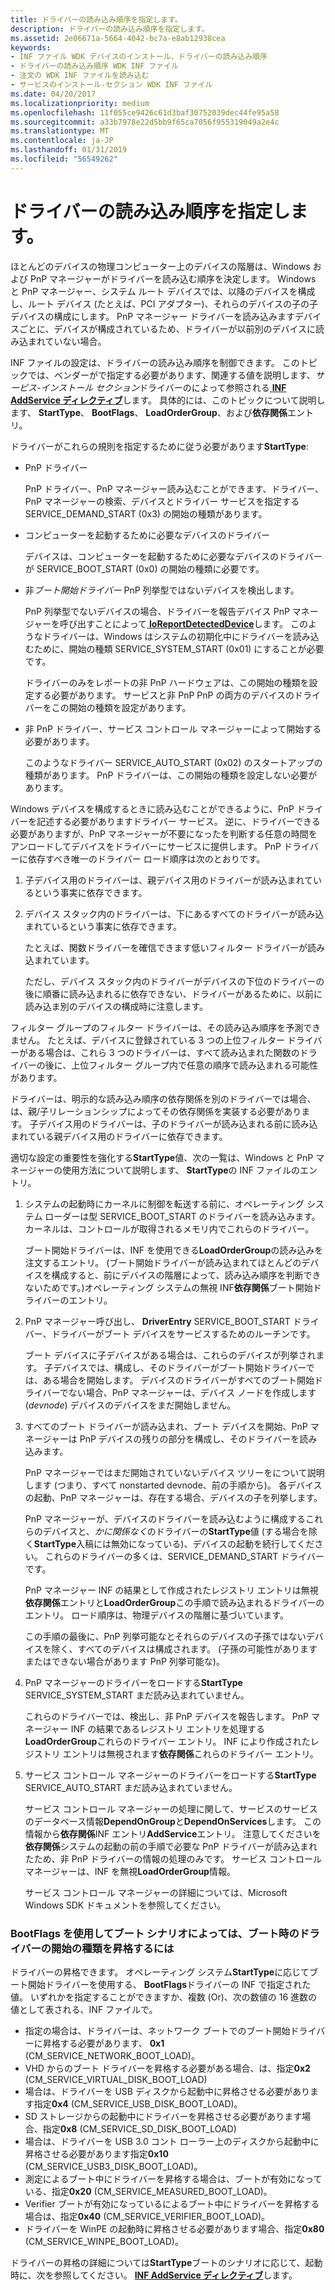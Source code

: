 ```yaml
---
title: ドライバーの読み込み順序を指定します。
description: ドライバーの読み込み順序を指定します。
ms.assetid: 2e06671a-5664-4042-bc7a-e8ab12938cea
keywords:
- INF ファイル WDK デバイスのインストール、ドライバーの読み込み順序
- ドライバーの読み込み順序 WDK INF ファイル
- 注文の WDK INF ファイルを読み込む
- サービスのインストール-セクション WDK INF ファイル
ms.date: 04/20/2017
ms.localizationpriority: medium
ms.openlocfilehash: 11f055ce9426c61d3baf30752039dec44fe95a58
ms.sourcegitcommit: a33b7978e22d5bb9f65ca7056f955319049a2e4c
ms.translationtype: MT
ms.contentlocale: ja-JP
ms.lasthandoff: 01/31/2019
ms.locfileid: "56549262"
---
```

# <a name="specifying-driver-load-order"></a>ドライバーの読み込み順序を指定します。





ほとんどのデバイスの物理コンピューター上のデバイスの階層は、Windows および PnP マネージャーがドライバーを読み込む順序を決定します。 Windows と PnP マネージャー、システム ルート デバイスでは、以降のデバイスを構成し、ルート デバイス (たとえば、PCI アダプター)、それらのデバイスの子の子デバイスの構成にします。 PnP マネージャー ドライバーを読み込みますデバイスごとに、デバイスが構成されているため、ドライバーが以前別のデバイスに読み込まれていない場合。

INF ファイルの設定は、ドライバーの読み込み順序を制御できます。 このトピックでは、ベンダーがで指定する必要があります、関連する値を説明します、*サービス-インストール セクション*ドライバーのによって参照される[ **INF AddService ディレクティブ**](inf-addservice-directive.md)します。 具体的には、このトピックについて説明します、 **StartType**、 **BootFlags**、 **LoadOrderGroup**、および**依存関係**エントリ。

ドライバーがこれらの規則を指定するために従う必要があります**StartType**:

-   PnP ドライバー

    PnP ドライバー、PnP マネージャー読み込むことができます、ドライバー、PnP マネージャーの検索、デバイスとドライバー サービスを指定する SERVICE_DEMAND_START (0x3) の開始の種類があります。

-   コンピューターを起動するために必要なデバイスのドライバー

    デバイスは、コンピューターを起動するために必要なデバイスのドライバーが SERVICE_BOOT_START (0x0) の開始の種類に必要です。

-   非*ブート開始ドライバー* PnP 列挙型ではないデバイスを検出します。

    PnP 列挙型でないデバイスの場合、ドライバーを報告デバイス PnP マネージャーを呼び出すことによって[ **IoReportDetectedDevice**](https://msdn.microsoft.com/library/windows/hardware/ff549597)します。 このようなドライバーは、Windows はシステムの初期化中にドライバーを読み込むために、開始の種類 SERVICE_SYSTEM_START (0x01) にすることが必要です。

    ドライバーのみをレポートの非 PnP ハードウェアは、この開始の種類を設定する必要があります。 サービスと非 PnP PnP の両方のデバイスのドライバーをこの開始の種類を設定があります。

-   非 PnP ドライバー、サービス コントロール マネージャーによって開始する必要があります。

    このようなドライバー SERVICE_AUTO_START (0x02) のスタートアップの種類があります。 PnP ドライバーは、この開始の種類を設定しない必要があります。

Windows デバイスを構成するときに読み込むことができるように、PnP ドライバーを記述する必要がありますドライバー サービス。 逆に、ドライバーできる必要がありますが、PnP マネージャーが不要になったを判断する任意の時間をアンロードしてデバイスをドライバーにサービスに提供します。 PnP ドライバーに依存すべき唯一のドライバー ロード順序は次のとおりです。

1.  子デバイス用のドライバーは、親デバイス用のドライバーが読み込まれているという事実に依存できます。

2.  デバイス スタック内のドライバーは、下にあるすべてのドライバーが読み込まれているという事実に依存できます。

    たとえば、関数ドライバーを確信できます低いフィルター ドライバーが読み込まれています。

    ただし、デバイス スタック内のドライバーがデバイスの下位のドライバーの後に順番に読み込まれるに依存できない、ドライバーがあるために、以前に読み込ま別のデバイスの構成時に注意します。

フィルター グループのフィルター ドライバーは、その読み込み順序を予測できません。 たとえば、デバイスに登録されている 3 つの上位フィルター ドライバーがある場合は、これら 3 つのドライバーは、すべて読み込まれた関数のドライバーの後に、上位フィルター グループ内で任意の順序で読み込まれる可能性があります。

ドライバーは、明示的な読み込み順序の依存関係を別のドライバーでは場合、は、親/子リレーションシップによってその依存関係を実装する必要があります。 子デバイス用のドライバーは、子のドライバーが読み込まれる前に読み込まれている親デバイス用のドライバーに依存できます。

適切な設定の重要性を強化する**StartType**値、次の一覧は、Windows と PnP マネージャーの使用方法について説明します、 **StartType**の INF ファイルのエントリ。

1.  システムの起動時にカーネルに制御を転送する前に、オペレーティング システム ローダーは型 SERVICE_BOOT_START のドライバーを読み込みます。 カーネルは、コントロールが取得されるメモリ内でこれらのドライバー。

    ブート開始ドライバーは、INF を使用できる**LoadOrderGroup**の読み込みを注文するエントリ。 (ブート開始ドライバーが読み込まれてほとんどのデバイスを構成すると、前にデバイスの階層によって、読み込み順序を判断できないためです。)オペレーティング システムの無視 INF**依存関係**ブート開始ドライバーのエントリ。

2.  PnP マネージャー呼び出し、 **DriverEntry** SERVICE_BOOT_START ドライバー、ドライバーがブート デバイスをサービスするためのルーチンです。

    ブート デバイスに子デバイスがある場合は、これらのデバイスが列挙されます。 子デバイスでは、構成し、そのドライバーがブート開始ドライバーでは、ある場合を開始します。 デバイスのドライバーがすべてのブート開始ドライバーでない場合、PnP マネージャーは、デバイス ノードを作成します (*devnode*) デバイスのデバイスをまだ開始しません。

3.  すべてのブート ドライバーが読み込まれ、ブート デバイスを開始、PnP マネージャーは PnP デバイスの残りの部分を構成し、そのドライバーを読み込みます。

    PnP マネージャーではまだ開始されていないデバイス ツリーをについて説明します (つまり、すべて nonstarted devnode、前の手順から)。 各デバイスの起動、PnP マネージャーは、存在する場合、デバイスの子を列挙します。

    PnP マネージャーが、デバイスのドライバーを読み込むように構成するこれらのデバイスと、*かに関係なく*のドライバーの**StartType**値 (する場合を除く**StartType**入稿には無効になっている)、デバイスの起動を続行してください。 これらのドライバーの多くは、SERVICE_DEMAND_START ドライバーです。

    PnP マネージャー INF の結果として作成されたレジストリ エントリは無視**依存関係**エントリと**LoadOrderGroup**この手順で読み込まれるドライバーのエントリ。 ロード順序は、物理デバイスの階層に基づいています。

    この手順の最後に、PnP 列挙可能なとそれらのデバイスの子孫ではないデバイスを除く、すべてのデバイスは構成されます。 (子孫の可能性がありますまたはできない場合があります PnP 列挙可能な)。

4.  PnP マネージャーのドライバーをロードする**StartType** SERVICE_SYSTEM_START まだ読み込まれていません。

    これらのドライバーでは、検出し、非 PnP デバイスを報告します。 PnP マネージャー INF の結果であるレジストリ エントリを処理する**LoadOrderGroup**これらのドライバー エントリ。 INF により作成されたレジストリ エントリは無視されます**依存関係**これらのドライバー エントリ。

5.  サービス コントロール マネージャーのドライバーをロードする**StartType** SERVICE_AUTO_START まだ読み込まれていません。

    サービス コントロール マネージャーの処理に関して、サービスのサービスのデータベース情報**DependOnGroup**と**DependOnServices**します。 この情報から**依存関係**INF エントリ**AddService**エントリ。 注意してくださいを**依存関係**システムの起動の前の手順で必要な PnP ドライバーが読み込まれたため、非 PnP ドライバーの情報の処理のみです。 サービス コントロール マネージャーは、INF を無視**LoadOrderGroup**情報。

    サービス コントロール マネージャーの詳細については、Microsoft Windows SDK ドキュメントを参照してください。

### <a name="using-bootflags-to-promote-a-drivers-starttype-at-boot-depending-on-boot-scenario"></a>BootFlags を使用してブート シナリオによっては、ブート時のドライバーの開始の種類を昇格するには

ドライバーの昇格できます。 オペレーティング システム**StartType**に応じてブート開始ドライバーを使用する、 **BootFlags**ドライバーの INF で指定された値。 いずれかを指定することができますか、複数 (Or)、次の数値の 16 進数の値として表される、INF ファイルで。

-   指定の場合は、ドライバーは、ネットワーク ブートでのブート開始ドライバーに昇格する必要があります、 **0x1** (CM_SERVICE_NETWORK_BOOT_LOAD)。
-   VHD からのブート ドライバーを昇格する必要がある場合、は、指定**0x2** (CM_SERVICE_VIRTUAL_DISK_BOOT_LOAD)
-   場合は、ドライバーを USB ディスクから起動中に昇格させる必要があります指定**0x4** (CM_SERVICE_USB_DISK_BOOT_LOAD)。
-   SD ストレージからの起動中にドライバーを昇格させる必要があります場合、指定**0x8** (CM_SERVICE_SD_DISK_BOOT_LOAD)
-   場合は、ドライバーを USB 3.0 コント ローラー上のディスクから起動中に昇格させる必要があります指定**0x10** (CM_SERVICE_USB3_DISK_BOOT_LOAD)。
-   測定によるブート中にドライバーを昇格する場合は、ブートが有効になっている、指定**0x20** (CM_SERVICE_MEASURED_BOOT_LOAD)。
-   Verifier ブートが有効になっているによるブート中にドライバーを昇格する場合は、指定**0x40** (CM_SERVICE_VERIFIER_BOOT_LOAD)。
-   ドライバーを WinPE の起動時に昇格させる必要があります場合、指定**0x80** (CM_SERVICE_WINPE_BOOT_LOAD)。

ドライバーの昇格の詳細については**StartType**ブートのシナリオに応じて、起動時に、次を参照してください。 [ **INF AddService ディレクティブ**](inf-addservice-directive.md)します。

 

 





